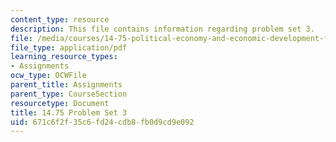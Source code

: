 ```yaml
---
content_type: resource
description: This file contains information regarding problem set 3.
file: /media/courses/14-75-political-economy-and-economic-development-fall-2012/671c6f2f35c6fd24cdb8fb0d9cd9e092_MIT14_75F12_ProbSet3.pdf
file_type: application/pdf
learning_resource_types:
- Assignments
ocw_type: OCWFile
parent_title: Assignments
parent_type: CourseSection
resourcetype: Document
title: 14.75 Problem Set 3
uid: 671c6f2f-35c6-fd24-cdb8-fb0d9cd9e092
---
```

